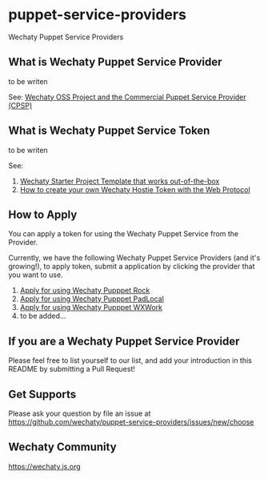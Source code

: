 # puppet-service-providers
Wechaty Puppet Service Providers

## What is Wechaty Puppet Service Provider

to be writen

See: [Wechaty OSS Project and the Commercial Puppet Service Provider (CPSP)](https://github.com/wechaty/PMC/issues/11)

## What is Wechaty Puppet Service Token

to be writen

See:

1. [Wechaty Starter Project Template that works out-of-the-box](https://github.com/wechaty/wechaty-getting-started)
1. [How to create your own Wechaty Hostie Token with the Web Protocol](https://github.com/wechaty/wechaty/issues/1986)

## How to Apply

You can apply a token for using the Wechaty Puppet Service from the Provider.

Currently, we have the following Wechaty Puppet Service Providers (and it's growing!), to apply token, submit a application by clicking the provider that you want to use.

1. [Apply for using Wechaty Pupppet Rock](https://github.com/wechaty/puppet-service-providers/issues/new?assignees=jcai&labels=rock&template=rock.md&title=Rock%3A+)
1. [Apply for using Wechaty Pupppet PadLocal](https://github.com/wechaty/puppet-service-providers/issues/new?assignees=padlocal&labels=padlocal&template=padlocal.md&title=PadLocal%3A+)
1. [Apply for using Wechaty Pupppet WXWork](https://github.com/wechaty/puppet-service-providers/issues/new?assignees=windmemory&labels=wxwork&template=wxwork.md&title=WXWork%3A+)
1. to be added...

## If you are a Wechaty Puppet Service Provider

Please feel free to list yourself to our list, and add your introduction in this README by submitting a Pull Request!

## Get Supports

Please ask your question by file an issue at <https://github.com/wechaty/puppet-service-providers/issues/new/choose>

## Wechaty Community

<https://wechaty.js.org>
